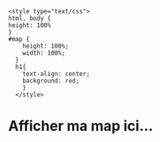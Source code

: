 <!doctype html>
<html>
  <head>
    <title>WebMapping</title>
    <link rel="stylesheet" href="https://cdn.jsdelivr.net/gh/openlayers/openlayers.github.io@master/en/v6.5.0/css/ol.css" type="text/css"> 
    <script src="https://cdn.jsdelivr.net/gh/openlayers/openlayers.github.io@master/en/v6.5.0/build/ol.js"></script>
	
	
    <style type="text/css"> 
    html, body {
	height: 100%
	}
	#map {
        height: 100%;
        width: 100%;
      }
      h1{
        text-align: center;
        background: red;
        }
      </style>
  </head>
  <body>
    <h1>Afficher ma map ici...</h1>
    <div id="map"> </div>
    <script type="text/javascript">
      (function () {

        var view = new ol.View({
  projection:"EPSG:4326",
  center:[-7.69500, 33.53759 ],
  zoom:16
});
var map =new ol.Map({
  target:"map",
  view: view,
});

      var OSM = new ol.layer.Tile({
                        title: 'OSM',
                        type: 'base',
                        visible: true,
                        source: new ol.source.OSM(),
                    });

      var couche = new ol.layer.Image({
        title: "PARCELLES",
        source: new ol.source.ImageWMS({
          url: "http://localhost:8080/geoserver/wms",
          params: {"LAYERS": "WebgisHLAL:PARCELLES"},
          serverType: "geoserver"
        })
        });
        var couches = new ol.layer.Image({
        title: "PTECH",
        source: new ol.source.ImageWMS({
          url: "http://localhost:8080/geoserver/wms",
          params: {"LAYERS": "WebgisHLAL:PTECH"},
          serverType: "geoserver"
        })
      });
       map.addLayer(OSM);
      map.addLayer(couche);
      map.addLayer(couches);
})();
</script>
  </body>
</html>
